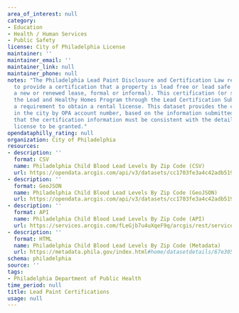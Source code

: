 ```yaml
---
area_of_interest: null
category:
- Education
- Health / Human Services
- Public Safety
license: City of Philadelphia License
maintainer: ''
maintainer_email: ''
maintainer_link: null
maintainer_phone: null
notes: "The Philadelphia Lead Paint Disclosure and Certification Law requires owners of property built before 1978 
  to provide a certification that a property is lead free or lead safe before it may be rented to a tenant (either 
  a new or renewed lease, formal or informal). This certification (or statement of exemption) must be submitted to 
  the Lead and Healthy Homes Program through the Lead Certification Submission System](https://leadcertification.phila.gov/login
  a requirement to obtain a rental license. This dataset provides the current certification status of each property 
  in the city by OPA account number, based on the information submitted to the Lead and Healthy Homes Program. Note 
  that the certification information must be consistent with the details of the rental license in order for the rental 
  license to be granted."
opendataphilly_rating: null
organization: City of Philadelphia
resources:
- description: ''
  format: CSV
  name: Philadelphia Child Blood Lead Levels By Zip Code (CSV)
  url: https://opendata.arcgis.com/api/v3/datasets/cc1703fe3a4c42adb519075d7bda5ba8_0/downloads/data?format=csv&spatialRefId=4326&where=1%3D1
- description: ''
  format: GeoJSON
  name: Philadelphia Child Blood Lead Levels By Zip Code (GeoJSON)
  url: https://opendata.arcgis.com/api/v3/datasets/cc1703fe3a4c42adb519075d7bda5ba8_0/downloads/data?format=geojson&spatialRefId=4326&where=1%3D1
- description: ''
  format: API
  name: Philadelphia Child Blood Lead Levels By Zip Code (API)
  url: https://services.arcgis.com/fLeGjb7u4uXqeF9q/arcgis/rest/services/lhhp_lead_certifications/FeatureServer/0/query?outFields=*&where=1%3D1
- description: ''
  format: HTML
  name: Philadelphia Child Blood Lead Levels By Zip Code (Metadata)
  url: https://metadata.phila.gov/index.html#home/datasetdetails/67e305ddcd04851f076dc40f/representationdetails/67e305ddcd04851f076dc422/
schema: philadelphia
source: ''
tags:
- Philadelphia Department of Public Health
time_period: null
title: Lead Paint Certifications
usage: null
---
```

